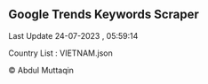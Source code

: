 

## Google Trends Keywords Scraper 
 
Last Update 24-07-2023 , 05:59:14

Country List :
VIETNAM.json



© Abdul Muttaqin 
